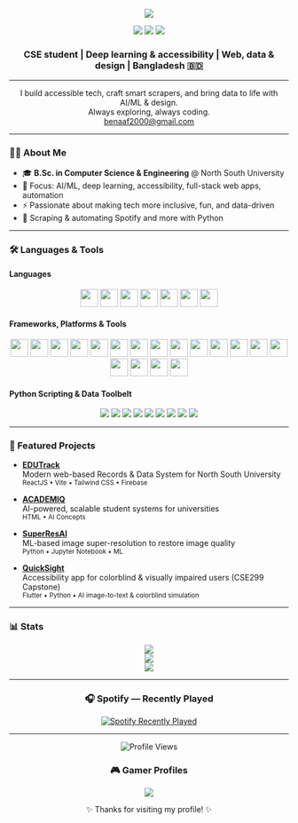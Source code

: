 <p align="center">
  <img src="https://capsule-render.vercel.app/api?type=waving&color=gradient&height=120&section=header&text=Hi!%20I'm%20Samiyeel%20👋&fontSize=36&fontAlignY=40"/>
</p>

<p align="center">
  <a href="https://facebook.com/your-profile"><img src="https://img.shields.io/badge/Facebook-1877F2?style=flat-square&logo=facebook&logoColor=white"/></a>
  <a href="https://instagram.com/your-profile"><img src="https://img.shields.io/badge/Instagram-E4405F?style=flat-square&logo=instagram&logoColor=white"/></a>
  <a href="https://www.linkedin.com/in/samiyeel-alim-binaaf"><img src="https://img.shields.io/badge/LinkedIn-0A66C2?style=flat-square&logo=linkedin&logoColor=white"/></a>
</p>

<h3 align="center">CSE student | Deep learning & accessibility | Web, data & design | Bangladesh 🇧🇩</h3>
<hr/>

<p align="center">
  I build accessible tech, craft smart scrapers, and bring data to life with AI/ML & design.<br>
  Always exploring, always coding.<br>
  <a href="mailto:benaaf2000@gmail.com">benaaf2000@gmail.com</a>
</p>

---

### 🧑‍💻 About Me

- 🎓 **B.Sc. in Computer Science & Engineering** @ North South University
- 🦾 Focus: AI/ML, deep learning, accessibility, full-stack web apps, automation
- ⚡ Passionate about making tech more inclusive, fun, and data-driven
- 🤖 Scraping & automating Spotify and more with Python

---

### 🛠️ Languages & Tools

#### Languages
<p align="center">
  <img src="https://cdn.jsdelivr.net/gh/devicons/devicon/icons/python/python-original.svg" width="32"/>
  <img src="https://cdn.jsdelivr.net/gh/devicons/devicon/icons/typescript/typescript-original.svg" width="32"/>
  <img src="https://cdn.jsdelivr.net/gh/devicons/devicon/icons/javascript/javascript-original.svg" width="32"/>
  <img src="https://cdn.jsdelivr.net/gh/devicons/devicon/icons/java/java-original.svg" width="32"/>
  <img src="https://cdn.jsdelivr.net/gh/devicons/devicon/icons/c/c-original.svg" width="32"/>
  <img src="https://cdn.jsdelivr.net/gh/devicons/devicon/icons/cplusplus/cplusplus-original.svg" width="32"/>
  <img src="https://cdn.jsdelivr.net/gh/devicons/devicon/icons/dart/dart-original.svg" width="32"/>
</p>

#### Frameworks, Platforms & Tools
<p align="center">
  <!-- Deep Learning/AI -->
  <img src="https://cdn.jsdelivr.net/gh/devicons/devicon/icons/tensorflow/tensorflow-original.svg" width="32"/>
  <img src="https://cdn.jsdelivr.net/gh/devicons/devicon/icons/pytorch/pytorch-original.svg" width="32"/>
  <img src="https://cdn.jsdelivr.net/gh/devicons/devicon/icons/keras/keras-original.svg" width="32"/>
  <img src="https://cdn.jsdelivr.net/gh/devicons/devicon/icons/numpy/numpy-original.svg" width="32"/>
  <img src="https://cdn.jsdelivr.net/gh/devicons/devicon/icons/pandas/pandas-original.svg" width="32"/>
  <img src="https://cdn.jsdelivr.net/gh/devicons/devicon/icons/scikitlearn/scikitlearn-original.svg" width="32"/>
  <img src="https://cdn.jsdelivr.net/gh/devicons/devicon/icons/jupyter/jupyter-original.svg" width="32"/>
  <img src="https://cdn.jsdelivr.net/gh/devicons/devicon/icons/opencv/opencv-original.svg" width="32"/>
  <!-- Web/Frontend -->
  <img src="https://cdn.jsdelivr.net/gh/devicons/devicon/icons/react/react-original.svg" width="32"/>
  <img src="https://cdn.jsdelivr.net/gh/devicons/devicon/icons/flutter/flutter-original.svg" width="32"/>
  <img src="https://cdn.jsdelivr.net/gh/devicons/devicon/icons/firebase/firebase-plain.svg" width="32"/>
  <img src="https://cdn.jsdelivr.net/gh/devicons/devicon/icons/vite/vite-original.svg" width="32"/>
  <!-- Database -->
  <img src="https://cdn.jsdelivr.net/gh/devicons/devicon/icons/mysql/mysql-original.svg" width="32"/>
  <img src="https://cdn.jsdelivr.net/gh/devicons/devicon/icons/mongodb/mongodb-original.svg" width="32"/>
  <!-- Scripting/Automation -->
  <img src="https://cdn.jsdelivr.net/gh/devicons/devicon/icons/bash/bash-original.svg" width="32"/>
  <!-- Docs/Markup -->
  <img src="https://cdn.jsdelivr.net/gh/devicons/devicon/icons/markdown/markdown-original.svg" width="32"/>
  <!-- Design -->
  <img src="https://cdn.jsdelivr.net/gh/devicons/devicon/icons/illustrator/illustrator-line.svg" width="32"/>
  <img src="https://img.shields.io/badge/Krita-3BABFF?style=flat&logo=krita&logoColor=white" height="32"/>
</p>

#### Python Scripting & Data Toolbelt
<p align="center">
  <img src="https://img.shields.io/badge/requests-HTTP-blue?logo=python&style=flat-square"/>
  <img src="https://img.shields.io/badge/dotenv-env-green?logo=python&style=flat-square"/>
  <img src="https://img.shields.io/badge/base64-encoding-yellow?logo=python&style=flat-square"/>
  <img src="https://img.shields.io/badge/re-regex-informational?logo=python&style=flat-square"/>
  <img src="https://img.shields.io/badge/os-automation-blueviolet?logo=python&style=flat-square"/>
  <img src="https://img.shields.io/badge/time-timer-lightgrey?logo=python&style=flat-square"/>
  <img src="https://img.shields.io/badge/json-parse-orange?logo=python&style=flat-square"/>
  <img src="https://img.shields.io/badge/datetime-timestamp-ff69b4?logo=python&style=flat-square"/>
  <img src="https://img.shields.io/badge/itertools-combinatorics-critical?logo=python&style=flat-square"/>
</p>

---

### 🚀 Featured Projects

- [**EDUTrack**](https://github.com/Pronaaf2k/EDUTrack)  
  Modern web-based Records & Data System for North South University  
  <sup>ReactJS • Vite • Tailwind CSS • Firebase</sup>

- [**ACADEMIQ**](https://github.com/Pronaaf2k/ACADEMIQ)  
  AI-powered, scalable student systems for universities  
  <sup>HTML • AI Concepts</sup>

- [**SuperResAI**](https://github.com/Pronaaf2k/SuperResAI)  
  ML-based image super-resolution to restore image quality  
  <sup>Python • Jupyter Notebook • ML</sup>

- [**QuickSight**](https://github.com/Pronaaf2k/QuickSight)  
  Accessibility app for colorblind & visually impaired users (CSE299 Capstone)  
  <sup>Flutter • Python • AI image-to-text & colorblind simulation</sup>

---

### 📊 Stats

<p align="center">
  <img src="https://github-readme-stats.vercel.app/api/top-langs/?username=Pronaaf2k&layout=donut&theme=tokyonight&hide_border=true"/>
  <br/>
  <img src="https://github-readme-streak-stats.herokuapp.com/?user=Pronaaf2k&theme=tokyonight&hide_border=true"/>
  <br/>
  <img src="https://github-readme-stats.vercel.app/api?username=Pronaaf2k&show_icons=true&theme=tokyonight&count_private=true&hide_border=true"/>
</p>

---

<h3 align="center">🎧 Spotify — Recently Played</h3>

<p align="center">
  <a href="https://open.spotify.com/user/roqimbocza5854qug9swb16y9">
    <img src="https://spotify-recently-played-readme.vercel.app/api?user=roqimbocza5854qug9swb16y9&count=5&width=600" alt="Spotify Recently Played"/>
  </a>
</p>

---

<p align="center">
  <img src="https://komarev.com/ghpvc/?username=Pronaaf2k&style=flat-square&color=blue" alt="Profile Views"/>
</p>

<h3 align="center">🎮 Gamer Profiles</h3>

<p align="center">
  <a href="https://steamcommunity.com/profiles/76561198254451484">
    <img src="https://img.shields.io/badge/Steam-Profile-171a21?style=for-the-badge&logo=steam&logoColor=white"/>
  </a>
</p>


<p align="center">✨ Thanks for visiting my profile! ✨</p>
